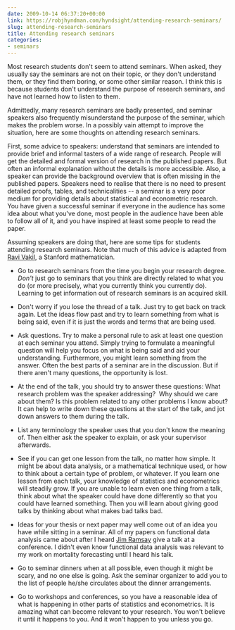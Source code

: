 ```yaml
---
date: 2009-10-14 06:37:20+00:00
link: https://robjhyndman.com/hyndsight/attending-research-seminars/
slug: attending-research-seminars
title: Attending research seminars
categories:
- seminars
---
```


Most research students don't seem to attend seminars. When asked, they usually say the seminars are not on their topic, or they don't understand them, or they find them boring, or some other similar reason. I think this is because students don't understand the purpose of research seminars, and have not learned how to listen to them.

Admittedly, many research seminars are badly presented, and seminar speakers also frequently misunderstand the purpose of the seminar, which makes the problem worse. In a possibly vain attempt to improve the situation, here are some thoughts on attending research seminars.

First, some advice to speakers: understand that seminars are intended to provide brief and informal tasters of a wide range of research. People will get the detailed and formal version of research in the published papers. But often an informal explanation without the details is more accessible. Also, a speaker can provide the background overview that is often missing in the published papers. Speakers need to realise that there is no need to present detailed proofs, tables, and technicalities -- a seminar is a very poor medium for providing details about statistical and econometric research. You have given a successful seminar if everyone in the audience has some idea about what you've done, most people in the audience have been able to follow all of it, and you have inspired at least some people to read the paper.

Assuming speakers are doing that, here are some tips for students attending research seminars. Note that much of this advice is adapted from [Ravi Vakil](http://math.stanford.edu/~vakil/potentialstudents.html), a Stanford mathematician.




    
  * Go to research seminars from the time you begin your research degree. _Don't_ just go to seminars that you think are directly related to what you do (or more precisely, what you currently think you currently do).  Learning to get information out of research seminars is an acquired skill.

    
  * Don't worry if you lose the thread of a talk. Just try to get back on track again. Let the ideas flow past and try to learn something from what is being said, even if it is just the words and terms that are being used.

    
  * Ask questions. Try to make a personal rule to ask at least one question at each seminar you attend. Simply trying to formulate a meaningful question will help you focus on what is being said and aid your understanding. Furthermore, you might learn something from the answer. Often the best parts of a seminar are in the discussion. But if there aren't many questions, the opportunity is lost.

    
  * At the end of the talk, you should try to answer these questions: What research problem was the speaker addressing?  Why should we care about them?  Is this problem related to any other problems I know about? It can help to write down these questions at the start of the talk, and jot down answers to them during the talk.

    
  * List any terminology the speaker uses that you don't know the meaning of. Then either ask the speaker to explain, or ask your supervisor afterwards.

    
  * See if you can get one lesson from the talk, no matter how simple. It might be about data analysis, or a mathematical technique used, or how to think about a certain type of problem, or whatever. If you learn one lesson from each talk, your knowledge of statistics and econometrics will steadily grow. If you are unable to learn even one thing from a talk, think about what the speaker could have done differently so that you could have learned something. Then you will learn  about giving good talks by thinking about what makes bad talks bad.

    
  * Ideas for your thesis or next paper may well come out of an idea you have while sitting in a seminar. All of my papers on functional data analysis came about after I heard [Jim Ramsay](https://www.mcgill.ca/psychology/james-o-ramsay) give a talk at a conference. I didn't even know functional data analysis was relevant to my work on mortality forecasting until I heard his talk.

    
  * Go to seminar dinners when at all possible, even though it might be  scary, and no one else is going. Ask the seminar organizer to add you to the list of people he/she circulates about the dinner arrangements.

    
  * Go to workshops and conferences, so you have a reasonable idea of what is happening in other parts of statistics and econometrics. It is amazing what can become relevant to your research. You won't believe it until it happens to you.  And it won't happen to you unless you go.


